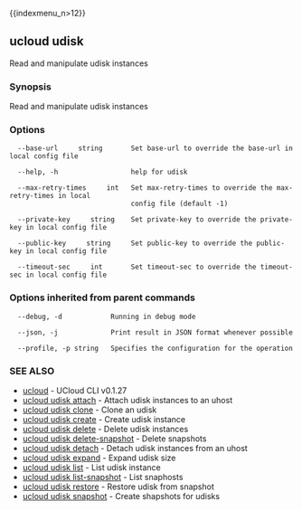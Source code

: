 {{indexmenu_n>12}}

## ucloud udisk

Read and manipulate udisk instances

### Synopsis

Read and manipulate udisk instances

### Options

```
  --base-url     string       Set base-url to override the base-url in local config file 

  --help, -h                  help for udisk 

  --max-retry-times     int   Set max-retry-times to override the max-retry-times in local
                              config file (default -1) 

  --private-key     string    Set private-key to override the private-key in local config file 

  --public-key     string     Set public-key to override the public-key in local config file 

  --timeout-sec     int       Set timeout-sec to override the timeout-sec in local config file 

```

### Options inherited from parent commands

```
  --debug, -d            Running in debug mode 

  --json, -j             Print result in JSON format whenever possible 

  --profile, -p string   Specifies the configuration for the operation 

```

### SEE ALSO

* [ucloud](developer/cli/cmd/ucloud)	 - UCloud CLI v0.1.27
* [ucloud udisk attach](developer/cli/cmd/ucloud/udisk/attach)	 - Attach udisk instances to an uhost
* [ucloud udisk clone](developer/cli/cmd/ucloud/udisk/clone)	 - Clone an udisk
* [ucloud udisk create](developer/cli/cmd/ucloud/udisk/create)	 - Create udisk instance
* [ucloud udisk delete](developer/cli/cmd/ucloud/udisk/delete)	 - Delete udisk instances
* [ucloud udisk delete-snapshot](developer/cli/cmd/ucloud/udisk/delete-snapshot)	 - Delete snapshots
* [ucloud udisk detach](developer/cli/cmd/ucloud/udisk/detach)	 - Detach udisk instances from an uhost
* [ucloud udisk expand](developer/cli/cmd/ucloud/udisk/expand)	 - Expand udisk size
* [ucloud udisk list](developer/cli/cmd/ucloud/udisk/list)	 - List udisk instance
* [ucloud udisk list-snapshot](developer/cli/cmd/ucloud/udisk/list-snapshot)	 - List snaphosts
* [ucloud udisk restore](developer/cli/cmd/ucloud/udisk/restore)	 - Restore udisk from snapshot
* [ucloud udisk snapshot](developer/cli/cmd/ucloud/udisk/snapshot)	 - Create shapshots for udisks

